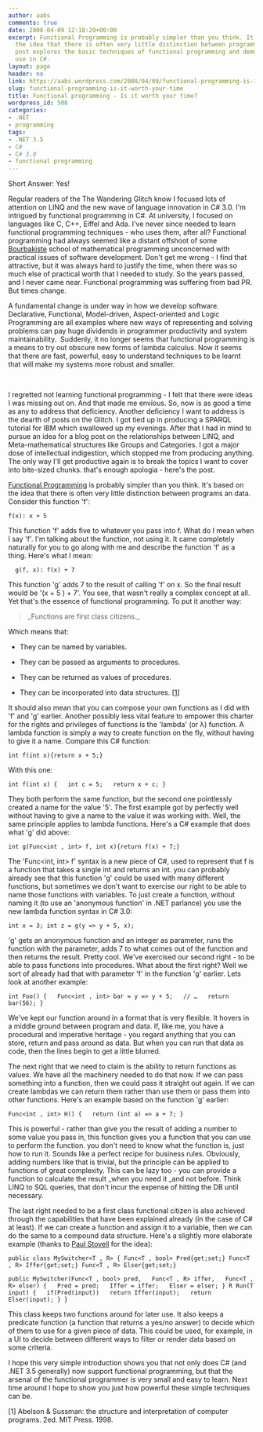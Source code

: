 ```yaml
---
author: aabs
comments: true
date: 2008-04-09 12:18:29+00:00
excerpt: Functional Programming is probably simpler than you think. It's based on
  the idea that there is often very little distinction between programs an data. This
  post explores the basic techniques of functional programming and demonstrates their
  use in C#.
layout: page
header: no
link: https://aabs.wordpress.com/2008/04/09/functional-programming-is-it-worth-your-time/
slug: functional-programming-is-it-worth-your-time
title: Functional programming - Is it worth your time?
wordpress_id: 508
categories:
- .NET
- programming
tags:
- .NET 3.5
- C#
- C# 3.0
- functional programming
---
```


Short Answer: Yes!

Regular readers of the The Wandering Glitch know I focused lots of attention on LINQ and the new wave of language innovation in C# 3.0. I'm intrigued by functional programming in C#. At university, I focused on languages like C, C++, Eiffel and Ada. I've never since needed to learn functional programming techniques - who uses them, after all? Functional programming had always seemed like a distant offshoot of some  [Bourbakiste](http://en.wikipedia.org/wiki/Nicolas_Bourbaki#cite_note-0) school of mathematical programming unconcerned with practical issues of software development. Don't get me wrong - I find that attractive, but it was always hard to justify the time, when there was so much else of practical worth that I needed to study. So the years passed, and I never came near. Functional programming was suffering from bad PR. But times change.


A fundamental change is under way in how we develop software. Declarative, Functional, Model-driven, Aspect-oriented and Logic Programming are all examples where new ways of representing and solving problems can pay huge dividends in programmer productivity and system maintainability.  Suddenly, it no longer seems that functional programming is a means to try out obscure new forms of lambda calculus. Now it seems that there are fast, powerful, easy to understand techniques to be learnt that will make my systems more robust and smaller.




 




I regretted not learning functional programming - I felt that there were ideas I was missing out on. And that made me envious. So, now is as good a time as any to address that deficiency. Another deficiency I want to address is the dearth of posts on the Glitch. I got tied up in producing a SPARQL tutorial for IBM which swallowed up my evenings. After that I had in mind to pursue an idea for a blog post on the relationships between LINQ, and Meta-mathematical structures like Groups and Categories. I got a major dose of intellectual indigestion, which stopped me from producing anything. The only way I'll get productive again is to break the topics I want to cover into bite-sized chunks. that's enough apologia - here's the post.


[Functional Programming](http://en.wikipedia.org/wiki/Functional_programming) is probably simpler than you think. It's based on the idea that there is often very little distinction between programs an data. Consider this function 'f': 

`f(x): x + 5`

This function 'f' adds five to whatever you pass into f. What do I mean when I say 'f'. I'm talking about the function, not using it. It came completely naturally for you to go along with me and describe the function 'f' as a thing. Here's what I mean:

`  g(f, x): f(x) + 7`

This function 'g' adds 7 to the result of calling 'f' on x. So the final result would be '(x + 5 ) + 7'. You see, that wasn't really a complex concept at all. Yet that's the essence of functional programming. To put it another way:


<blockquote>_Functions are first class citizens._</blockquote>


Which means that:



	
  * They can be named by variables.

	
  * They can be passed as arguments to procedures.

	
  * They can be returned as values of procedures.

	
  * They can be incorporated into data structures. [[1](http://mitpress.mit.edu/catalog/item/default.asp?ttype=2&tid=3305)]


It should also mean that you can compose your own functions as I did with 'f' and 'g' earlier. Another possibly less vital feature to empower this charter for the rights and privileges of functions is the 'lambda' (or λ) function. A lambda function is simply a way to create function on the fly, without having to give it a name. Compare this C# function:

`int f(int x){return x + 5;}`

With this one:

`int f(int x)
{
  int c = 5;
  return x + c;
}`

They both perform the same function, but the second one pointlessly created a name for the value '5'. The first example got by perfectly well without having to give a name to the value it was working with. Well, the same principle applies to lambda functions. Here's a C# example that does what 'g' did above:

`int g(Func<int , int> f, int x){return f(x) + 7;}`

The 'Func<int, int> f' syntax is a new piece of C#, used to represent that f is a function that takes a single int and returns an int. you can probably already see that this function 'g' could be used with many different functions, but sometimes we don't want to exercise our right to be able to name those functions with variables. To just create a function, without naming it (to use an 'anonymous function' in .NET parlance) you use the new lambda function syntax in C# 3.0:

`int x = 3;
int z = g(y => y + 5, x);`

'g' gets an anonymous function and an integer as parameter, runs the function with the parameter, adds 7 to what comes out of the function and then returns the result. Pretty cool. We've exercised our second right - to be able to pass functions into procedures. What about the first right? Well we sort of already had that with parameter 'f' in the function 'g' earlier. Lets look at another example:

`int Foo()
{
  Func<int , int> bar = y => y + 5;
  // …
  return bar(56);
}`

We've kept our function around in a format that is very flexible. It hovers in a middle ground between program and data. If, like me, you have a procedural and imperative heritage - you regard anything that you can store, return and pass around as data. But when you can run that data as code, then the lines begin to get a little blurred.

The next right that we need to claim is the ability to return functions as values. We have all the machinery needed to do that now. If we can pass something into a function, then we could pass it straight out again. If we can create lambdas we can return them rather than use them or pass them into other functions. Here's an example based on the function 'g' earlier:

`Func<int , int> H()
{
  return (int a) => a + 7;
}`

This is powerful - rather than give you the result of adding a number to some value you pass in, this function gives you a function that you can use to perform the function. you don't need to know what the function is, just how to run it. Sounds like a perfect recipe for business rules. Obviously, adding numbers like that is trivial, but the principle can be applied to functions of great complexity. This can be lazy too - you can provide a function to calculate the result _when you need it _and not before. Think LINQ to SQL queries, that don't incur the expense of hitting the DB until necessary.

The last right needed to be a first class functional citizen is also achieved through the capabilities that have been explained already (in the case of C# at least). If we can create a function and assign it to a variable, then we can do the same to a compound data structure. Here's a slightly more elaborate example (thanks to [Paul Stovell](http://www.paulstovell.com/blog/) for the idea):

`public class MySwitcher<T , R>
{
Func<T , bool> Pred{get;set;}
Func<T , R> Iffer{get;set;}
Func<T , R> Elser{get;set;} `

`public MySwitcher(Func<T , bool> pred,
  Func<T , R> iffer,
  Func<T , R> elser)
{
  Pred = pred;
  Iffer = iffer;
  Elser = elser;
}
R Run(T input)
{
  if(Pred(input))
  return Iffer(input);
  return Elser(input);
}
}`

This class keeps two functions around for later use. It also keeps a predicate function (a function that returns a yes/no answer) to decide which of them to use for a given piece of data. This could be used, for example, in a UI to decide between different ways to filter or render data based on some criteria.

I hope this very simple introduction shows you that not only does C# (and .NET 3.5 generally) now support functional programming, but that the arsenal of the functional programmer is very small and easy to learn. Next time around I hope to show you just how powerful these simple techniques can be.

[1] Abelson & Sussman: the structure and interpretation of computer programs. 2ed. MIT Press. 1998.
